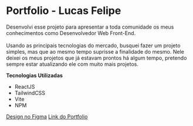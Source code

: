 # Portfolio - Lucas Felipe

<p>Desenvolvi esse projeto para apresentar a toda comunidade os meus conhecimentos como Desenvolvedor Web Front-End.<br/><br/>  Usando as principais tecnologias do mercado, busquei fazer um projeto simples, mas que ao mesmo tempo suprisse a finalidade do mesmo. Nele deixei os meus projetos que já estavam prontos há algum tempo, pretendo sempre estar atualizando ele com muito mais projetos. </p>

**Tecnologias Utilizadas**

- ReactJS
- TailwindCSS
- Vite
- NPM 
  
[Design no Figma](https://www.figma.com/file/z6mgsQUj59jAn8Y4Jrm4zH/Design-Portf%C3%B3lio---Lucas)
[Link do Portfolio](https://portfolio-lucas-pied.vercel.app/)
